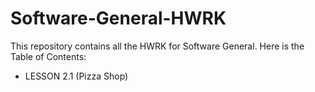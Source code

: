 # Software-General-HWRK
This repository contains all the HWRK for Software General. Here is the Table of Contents:
- LESSON 2.1 (Pizza Shop)
